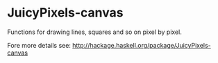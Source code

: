 JuicyPixels-canvas
==================

Functions for drawing lines, squares and so on pixel by pixel.

Fore more details see: http://hackage.haskell.org/package/JuicyPixels-canvas
